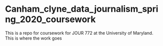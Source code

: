 # Canham_clyne_data_journalism_spring_2020_coursework
This is a repo for coursework for JOUR 772 at the University of Maryland.
This is where the work goes
